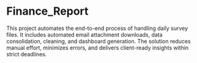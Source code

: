 # Finance_Report
This project automates the end-to-end process of handling daily survey files. It includes automated email attachment downloads, data consolidation, cleaning, and dashboard generation. The solution reduces manual effort, minimizes errors, and delivers client-ready insights within strict deadlines.
